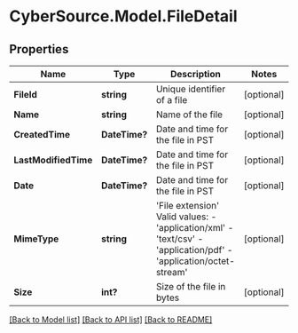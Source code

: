 # CyberSource.Model.FileDetail
## Properties

Name | Type | Description | Notes
------------ | ------------- | ------------- | -------------
**FileId** | **string** | Unique identifier of a file | [optional] 
**Name** | **string** | Name of the file | [optional] 
**CreatedTime** | **DateTime?** | Date and time for the file in PST | [optional] 
**LastModifiedTime** | **DateTime?** | Date and time for the file in PST | [optional] 
**Date** | **DateTime?** | Date and time for the file in PST | [optional] 
**MimeType** | **string** | &#39;File extension&#39;  Valid values: - &#39;application/xml&#39; - &#39;text/csv&#39; - &#39;application/pdf&#39; - &#39;application/octet-stream&#39;  | [optional] 
**Size** | **int?** | Size of the file in bytes | [optional] 

[[Back to Model list]](../README.md#documentation-for-models) [[Back to API list]](../README.md#documentation-for-api-endpoints) [[Back to README]](../README.md)

